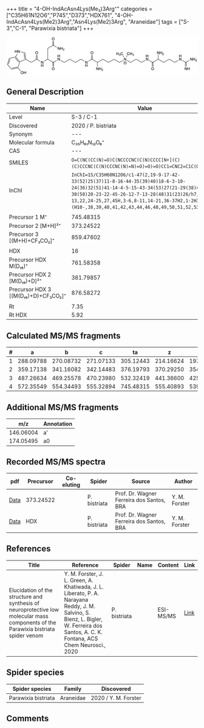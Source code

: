 +++
title = "4-OH-IndAcAsn4Lys(Me₂)3Arg⁺"
categories = ["C35H61N12O6","P745","D373","HDX761",
"4-OH-IndAcAsn4Lys(Me2)3Arg","Asn4Lys(Me2)3Arg",
"Araneidae"]
tags = ["S-3","C-1",
"Parawixia bistriata"]
+++

![](/img/4-OH-IndAcAsn4Lys(Me2)3Arg.png)

## General Description

| Name                       | Value              |
|----------------------------|--------------------|
| Level                      | S-3 / C-1          |
| Discovered                 | 2020 / P. bistriata |
| Synonym                    | ---                |
| Molecular formula          | C₃₅H₆₁N₁₂O₆⁺                   |
| CAS                        | ---                |
| SMILES | `O=C(NC(CC(N)=O)C(NCCCCNC(C(N)CCCC[N+](C)(C)CCCNC(C(N)CCCNC(N)=N)=O)=O)=O)CC1=CNC2=C1C(O)=CC=C2`  |
| InChI  | `InChI=1S/C35H60N12O6/c1-47(2,19-9-17-42-33(52)25(37)11-8-16-44-35(39)40)18-6-3-10-24(36)32(51)41-14-4-5-15-43-34(53)27(21-29(38)49)46-30(50)20-23-22-45-26-12-7-13-28(48)31(23)26/h7,12-13,22,24-25,27,45H,3-6,8-11,14-21,36-37H2,1-2H3,(H10-,38,39,40,41,42,43,44,46,48,49,50,51,52,53)/p+1`  |
|                            |                    |
| Precursor 1  M⁺         | 745.48315                   |
| Precursor 2 [M+H]²⁺       | 373.24522                   |
| Precursor 3 [(M+H)+CF₃CO₂]⁺               | 859.47602                   |
|                            |                    |
| HDX                        | 16                   |
| Precursor HDX    M(D₁₆)⁺   | 761.58358                   |
| Precursor HDX 2 [M(D₁₆)+D]²⁺ | 381.79857                   |
| Precursor HDX 3 [(M(D₁₆)+D)+CF₃CO₂]⁺           | 876.58272                   |
|                            |                    |
| Rt                         | 7.35                   |
| Rt HDX                     | 5.92                   |

## Calculated MS/MS fragments

| # | a         | b         | c         | ta        | z         | y         | tz        |
|---|-----------|-----------|-----------|-----------|-----------|-----------|-----------|
| 1 | 288.09788 | 270.08732 | 271.07133 | 305.12443 | 214.16624 | 197.13969 | 259.22409 |
| 2 | 359.17138 | 341.16082 | 342.14483 | 376.19793 | 370.29250 | 354.27378 | 387.31905 |
| 3 | 487.26634 | 469.25578 | 470.23980 | 532.32419 | 441.36600 | 425.34728 | 458.39255 |
| 4 | 572.35549 | 554.34493 | 555.32894 | 745.48315 | 555.40893 | 539.39020 | 572.43548 |

## Additional MS/MS fragments

| m/z | Annotation |
|-----|------------|
| 146.06004    | a'   |
| 174.05495    | a0   |

## Recorded MS/MS spectra

| pdf                                             | Precursor | Co-eluting | Spider      | Source                       | Author        |
|-------------------------------------------------|-----------|------------|-------------|------------------------------|---------------|
| [Data](/pdf/P-bistriata/745_4-OH-IndAcAsn4Lys(Me2)3Arg_Pb_2.pdf) | 373.24522 |           | P. bistriata | Prof. Dr. Wagner Ferreira dos Santos, BRA  | Y. M. Forster |
| [Data](/pdf/P-bistriata/745_4-OH-IndAcAsn4Lys(Me2)3Arg_Pb_2_HDX.pdf) | HDX |           | P. bistriata | Prof. Dr. Wagner Ferreira dos Santos, BRA  | Y. M. Forster |


## References

| Title | Reference | Spider | Name | Content | Link |
|-------|-----------|--------|------|---------|------|
| Elucidation of the structure and synthesis of neuroprotective low molecular mass components of the Parawixia bistriata spider venom      | Y. M. Forster, J. L. Green, A. Khatiwada, J. L. Liberato, P. A. Narayana Reddy, J. M. Salvino, S. Bienz, L. Bigler, W. Ferreira dos Santos, A. C. K. Fontana, ACS Chem Neurosci., 2020          | P. bistriata       |      | ESI-MS/MS        | [Link](https://pubs.acs.org/doi/10.1021/acschemneuro.0c00007)     |

## Spider species

| Spider species     | Family     | Discovered           |
|--------------------|------------|----------------------|
| Parawixia bistriata | Araneidae | 2020 / Y. M. Forster |


## Comments
